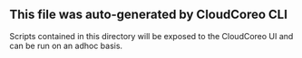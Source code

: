 ## This file was auto-generated by CloudCoreo CLI
Scripts contained in this directory will be exposed to the CloudCoreo UI and can be run on an
adhoc basis.

